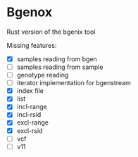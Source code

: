 # Bgenox

Rust version of the bgenix tool

Missing features:
- [x] samples reading from bgen
- [ ] samples reading from sample
- [ ] genotype reading
- [ ] iterator implementation for bgenstream
- [x] index file
- [x] list
- [x] incl-range
- [x] incl-rsid
- [x] excl-range
- [x] excl-rsid
- [ ] vcf
- [ ] v11
